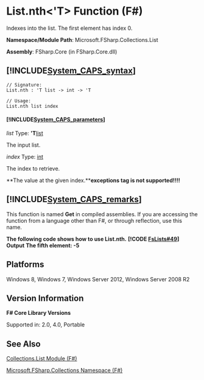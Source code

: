 # List.nth<'T> Function (F#)

Indexes into the list. The first element has index 0.

**Namespace/Module Path**: Microsoft.FSharp.Collections.List

**Assembly**: FSharp.Core (in FSharp.Core.dll)


## [!INCLUDE[System_CAPS_syntax](//System/Token/System_CAPS_syntax_md.md)]

```
// Signature:
List.nth : 'T list -> int -> 'T

// Usage:
List.nth list index
```

#### [!INCLUDE[System_CAPS_parameters](//System/Token/System_CAPS_parameters_md.md)]
*list*
Type: **'T**[list](http://msdn.microsoft.com/en-us/library/c627b668-477b-4409-91ed-06d7f1b3e4a7)


The input list.


*index*
Type: [int](http://msdn.microsoft.com/en-us/library/025d5455-3622-4ea5-9573-3ecbd4ee1375)


The index to retrieve.



**The value at the given index.****exceptions tag is not supported!!!!**

## [!INCLUDE[System_CAPS_remarks](//System/Token/System_CAPS_remarks_md.md)]
This function is named **Get** in compiled assemblies. If you are accessing the function from a language other than F#, or through reflection, use this name.

**The following code shows how to use List.nth.**
**[!CODE [FsLists#49](../CodeSnippet/VS_Snippets_Fsharp/fslists/FSharp/fs/program.fs#49)]**
**Output**
**The fifth element: -5**
## Platforms
Windows 8, Windows 7, Windows Server 2012, Windows Server 2008 R2


## Version Information
**F# Core Library Versions**

Supported in: 2.0, 4.0, Portable




## See Also
[Collections.List Module &#40;F&#35;&#41;](Collections.List+Module+28%F%2329%.md)

[Microsoft.FSharp.Collections Namespace &#40;F&#35;&#41;](Microsoft.FSharp.Collections+Namespace+28%F%2329%.md)

